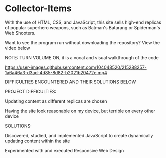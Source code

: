 # Collector-Items
With the use of HTML, CSS, and JavaScript, this site sells high-end replicas of popular superhero weapons, such as Batman's Batarang or Spiderman's Web Shooters.

Want to see the program run without downloading the repository? View the video below

NOTE: TURN VOLUME ON, it is a vocal and visual walkthrough of the code



https://user-images.githubusercontent.com/104048520/215288257-1a6a46a3-d3ad-4d85-8d82-b2021b20472e.mp4



DIFFICULTIES ENCOUNTERED AND THEIR SOLUTIONS BELOW

PROJECT DIFFICULTIES:

Updating content as different replicas are chosen

Having the site look reasonable on my device, but terrible on every other device

SOLUTIONS:

Discovered, studied, and implemented JavaScript to create dynamically updating content within the site

Experimented with and executed Responsive Web Design
